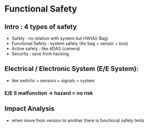 # Functional Safety

## Intro : 4 types of safety
- Safety : no relation with system but HW(Air Bag)
- Functional Safety : system safety (Air bag + sensor + bus)
- Active safety : like ADAS (camera)
- Security : save from hacking


## Electrical / Electronic System (E/E System):
- like switchs + sensors + signals = system 

### E/E S malfunction -> hazard = no risk

## Impact Analysis 
- when move from version to another there is functional safety tests




